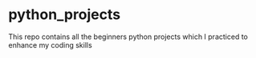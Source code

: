 # python_projects
This repo contains all the beginners python projects which I practiced to enhance my coding skills
